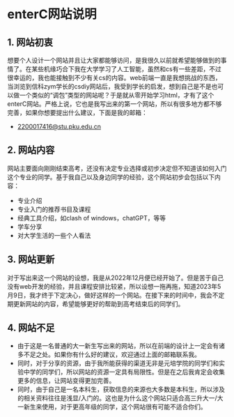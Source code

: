 # enterC网站说明
## 1. 网站初衷
想要个人设计一个网站并且让大家都能够访问，是我很久以前就希望能够做到的事情了。在某些机缘巧合下我在大学学习了人工智能，虽然和cs有一些差距，不过很幸运的，我也能接触到不少有关cs的内容。web前端一直是我想挑战的东西，当浏览到信科zym学长的csdiy网站后，我受到学长的启发，想到自己是不是也可以做一个类似的“调包”类型的网站呢？于是就从零开始学习html，才有了这个enterC网站。严格上说，它也是我写出来的第一个网站，所以有很多地方都不够完善，如果你想要提出什么建议，下面是我的邮箱：
* 2200017416@stu.pku.edu.cn

## 2. 网站内容
网站主要面向刚刚结束高考，还没有决定专业选择或初步决定但不知道该如何入门这个专业的同学。基于我自己以及身边同学的经验，这个网站初步会包括以下内容：
* 专业介绍
* 专业入门的推荐书目及课程
* 经典工具介绍，如clash of windows，chatGPT，等等
* 学车分享
* 对大学生活的一些个人看法

## 3. 网站更新
对于写出来这一个网站的设想，我是从2022年12月便已经开始了。但是苦于自己没有web开发的经验，并且课程安排比较紧，所以设想一拖再拖，知道2023年5月9日，我才终于下定决心，做好这样的一个网站。在接下来的时间中，我会不定期更新网站的内容，希望能够更好的帮助到高考结束后的同学们。

## 4. 网站不足
* 由于这是一名普通的大一新生写出来的网站，所以在前端的设计上一定会有诸多不足之处。如果你有什么好的建议，欢迎通过上面的邮箱联系我。
* 同时，对于分享的资源，由于我所能获得的渠道无非是元培学院的同学们和实验中学的同学们，所以网站的资源一定具有局限性。但是在之后我肯定会收集更多的信息，让网站变得更加完善。
* 同时，由于自己是一名本科生，获取信息的来源也大多数是本科生，所以涉及的相关资料往往是浅显/入门的。这也是为什么这个网站只适合高三升大一/大一新生来使用，对于更高年级的同学，这个网站很有可能不适合你们。
